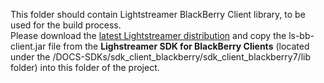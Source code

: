 This folder should contain Lightstreamer BlackBerry Client library, to be used for the build process.<br>
Please download the [latest Lightstreamer distribution](http://www.lightstreamer.com/download) and copy the ls-bb-client.jar file from the <b>Lighstreamer SDK for BlackBerry Clients</b> (located under the /DOCS-SDKs/sdk_client_blackberry/sdk_client_blackberry7/lib folder) into this folder of the project.
